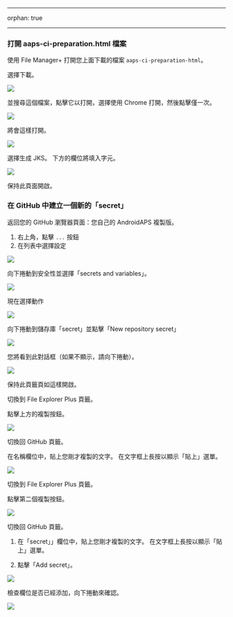 - - -
orphan: true
- - -

### 打開 aaps-ci-preparation.html 檔案

使用 File Manager+ 打開您上面下載的檔案 `aaps-ci-preparation-html`。

選擇下載。

![](../images/Building-the-App/CI/BrowserBuildStep07.png)

並搜尋這個檔案，點擊它以打開，選擇使用 Chrome 打開，然後點擊僅一次。

![](../images/Building-the-App/CI/BrowserBuildStep08.png)

將會這樣打開。

![](../images/Building-the-App/CI/BrowserBuildStep09.png)

選擇生成 JKS。 下方的欄位將填入字元。

![](../images/Building-the-App/CI/BrowserBuildStep09a.png)

保持此頁面開啟。

### 在 GitHub 中建立一個新的「secret」

返回您的 GitHub 瀏覽器頁面：您自己的 AndroidAPS 複製版。

1. 右上角，點擊 `...` 按鈕
2. 在列表中選擇設定

![](../images/Building-the-App/CI/BrowserBuildStep10.png)

向下捲動到安全性並選擇「secrets and variables」。

![](../images/Building-the-App/CI/BrowserBuildStep11.png)

現在選擇動作

![](../images/Building-the-App/CI/BrowserBuildStep12.png)

向下捲動到儲存庫「secret」並點擊「New repository secret」

![](../images/Building-the-App/CI/BrowserBuildStep13.png)

您將看到此對話框（如果不顯示，請向下捲動）。

![](../images/Building-the-App/CI/BrowserBuildStep14.png)

保持此頁籤頁如這樣開啟。

切換到 File Explorer Plus 頁籤。

點擊上方的複製按鈕。

![](../images/Building-the-App/CI/BrowserBuildStep15.png)

切換回 GitHub 頁籤。

在名稱欄位中，貼上您剛才複製的文字。 在文字框上長按以顯示「貼上」選單。

![](../images/Building-the-App/CI/BrowserBuildStep16.png)

切換到 File Explorer Plus 頁籤。

點擊第二個複製按鈕。

![](../images/Building-the-App/CI/BrowserBuildStep17.png)

切換回 GitHub 頁籤。

1. 在「secret」」欄位中，貼上您剛才複製的文字。 在文字框上長按以顯示「貼上」選單。

2. 點擊「Add secret」。

![](../images/Building-the-App/CI/BrowserBuildStep18.png)

檢查欄位是否已經添加，向下捲動來確認。

![](../images/Building-the-App/CI/BrowserBuildStep19.png)
